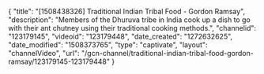 {
    "title": "[1508438326] Traditional Indian Tribal Food - Gordon Ramsay",
    "description": "Members of the Dhuruva tribe in India cook up a dish to go with their ant chutney using their traditional cooking methods.",
    "channelid": "123179145",
    "videoid": "123179448",
    "date_created": "1272632625",
    "date_modified": "1508373765",
    "type": "captivate",
    "layout": "channelVideo",
    "url": "\/gcn-channel\/traditional-indian-tribal-food-gordon-ramsay\/123179145-123179448"
}